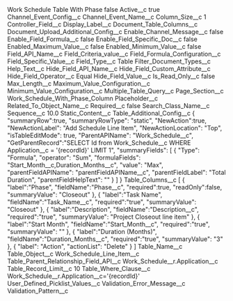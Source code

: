 <?xml version="1.0" encoding="UTF-8"?>
<CustomMetadata xmlns="http://soap.sforce.com/2006/04/metadata" xmlns:xsi="http://www.w3.org/2001/XMLSchema-instance" xmlns:xsd="http://www.w3.org/2001/XMLSchema">
    <label>Work Schedule Table With Phase</label>
    <protected>false</protected>
    <values>
        <field>Active__c</field>
        <value xsi:type="xsd:boolean">true</value>
    </values>
    <values>
        <field>Channel_Event_Config__c</field>
        <value xsi:nil="true"/>
    </values>
    <values>
        <field>Channel_Event_Name__c</field>
        <value xsi:nil="true"/>
    </values>
    <values>
        <field>Column_Size__c</field>
        <value xsi:type="xsd:string">1</value>
    </values>
    <values>
        <field>Controller_Field__c</field>
        <value xsi:nil="true"/>
    </values>
    <values>
        <field>Display_Label__c</field>
        <value xsi:nil="true"/>
    </values>
    <values>
        <field>Document_Table_Columns__c</field>
        <value xsi:nil="true"/>
    </values>
    <values>
        <field>Document_Upload_Additional_Config__c</field>
        <value xsi:nil="true"/>
    </values>
    <values>
        <field>Enable_Channel_Message__c</field>
        <value xsi:type="xsd:boolean">false</value>
    </values>
    <values>
        <field>Enable_Field_Formula__c</field>
        <value xsi:type="xsd:boolean">false</value>
    </values>
    <values>
        <field>Enable_Field_Specific_Doc__c</field>
        <value xsi:type="xsd:boolean">false</value>
    </values>
    <values>
        <field>Enabled_Maximum_Value__c</field>
        <value xsi:type="xsd:boolean">false</value>
    </values>
    <values>
        <field>Enabled_Minimum_Value__c</field>
        <value xsi:type="xsd:boolean">false</value>
    </values>
    <values>
        <field>Field_API_Name__c</field>
        <value xsi:nil="true"/>
    </values>
    <values>
        <field>Field_Criteria_value__c</field>
        <value xsi:nil="true"/>
    </values>
    <values>
        <field>Field_Formula_Configuration__c</field>
        <value xsi:nil="true"/>
    </values>
    <values>
        <field>Field_Specific_Value__c</field>
        <value xsi:nil="true"/>
    </values>
    <values>
        <field>Field_Type__c</field>
        <value xsi:type="xsd:string">Table</value>
    </values>
    <values>
        <field>Filter_Document_Types__c</field>
        <value xsi:nil="true"/>
    </values>
    <values>
        <field>Help_Text__c</field>
        <value xsi:nil="true"/>
    </values>
    <values>
        <field>Hide_Field_API_Name__c</field>
        <value xsi:nil="true"/>
    </values>
    <values>
        <field>Hide_Field_Custom_Attribute__c</field>
        <value xsi:nil="true"/>
    </values>
    <values>
        <field>Hide_Field_Operator__c</field>
        <value xsi:type="xsd:string">Equal</value>
    </values>
    <values>
        <field>Hide_Field_Value__c</field>
        <value xsi:nil="true"/>
    </values>
    <values>
        <field>Is_Read_Only__c</field>
        <value xsi:type="xsd:boolean">false</value>
    </values>
    <values>
        <field>Max_Length__c</field>
        <value xsi:nil="true"/>
    </values>
    <values>
        <field>Maximum_Value_Configuration__c</field>
        <value xsi:nil="true"/>
    </values>
    <values>
        <field>Minimum_Value_Configuration__c</field>
        <value xsi:nil="true"/>
    </values>
    <values>
        <field>Multiple_Table_Query__c</field>
        <value xsi:nil="true"/>
    </values>
    <values>
        <field>Page_Section__c</field>
        <value xsi:type="xsd:string">Work_Schedule_With_Phase_Column</value>
    </values>
    <values>
        <field>Placeholder__c</field>
        <value xsi:nil="true"/>
    </values>
    <values>
        <field>Related_To_Object_Name__c</field>
        <value xsi:nil="true"/>
    </values>
    <values>
        <field>Required__c</field>
        <value xsi:type="xsd:boolean">false</value>
    </values>
    <values>
        <field>Search_Class_Name__c</field>
        <value xsi:nil="true"/>
    </values>
    <values>
        <field>Sequence__c</field>
        <value xsi:type="xsd:double">10.0</value>
    </values>
    <values>
        <field>Static_Content__c</field>
        <value xsi:nil="true"/>
    </values>
    <values>
        <field>Table_Additional_Config__c</field>
        <value xsi:type="xsd:string">{
  &quot;summaryRow&quot;:true,
&quot;summaryRowType&quot;: &quot;static&quot;,
  &quot;NewAction&quot;:true,
  &quot;NewActionLabel&quot;: &quot;Add Schedule Line Item&quot;,
  &quot;NewActionLocation&quot;: &quot;Top&quot;,
&quot;isTableEditMode&quot;: true,
&quot;ParentAPIName&quot;: &quot;Work_Schedule__c&quot;,
&quot;GetParentRecord&quot;:&quot;SELECT Id from Work_Schedule__c WHERE Application__c = &apos;{recordId}&apos; LIMIT 1&quot;,
  &quot;summaryFields&quot;: [
						{
						  &quot;Type&quot;: &quot;Formula&quot;,
						  &quot;operator&quot;: &quot;Sum&quot;,
						  &quot;formulaFields&quot;: &quot;Start_Month__c,Duration_Months__c&quot;,
						  &quot;value&quot;: &quot;Max&quot;,
						  &quot;parentFieldAPIName&quot;: &quot;parentFieldAPIName__c&quot;,
						  &quot;parentFieldLabel&quot;: &quot;Total Duration&quot;,
						  &quot;parentFieldHelpText&quot;: &quot;&quot;
						}
					]
}</value>
    </values>
    <values>
        <field>Table_Columns__c</field>
        <value xsi:type="xsd:string">[
	{
		&quot;label&quot;:&quot;Phase&quot;,
		&quot;fieldName&quot;:&quot;Phase__c&quot;,
		&quot;required&quot;:true,
		&quot;readOnly&quot;:false,
		&quot;summaryValue&quot;: &quot;Closeout&quot;
	},
	{
		&quot;label&quot;:&quot;Task Name&quot;,
		&quot;fieldName&quot;:&quot;Task_Name__c&quot;,
		&quot;required&quot;:&quot;true&quot;,
		&quot;summaryValue&quot;: &quot;Closeout&quot;
	},
	{
		&quot;label&quot;:&quot;Description&quot;,
		&quot;fieldName&quot;:&quot;Description__c&quot;,
		&quot;required&quot;:&quot;true&quot;,
		&quot;summaryValue&quot;: &quot;Project Closeout line item&quot;
	}, 
	{
		&quot;label&quot;:&quot;Start Month&quot;,
		&quot;fieldName&quot;:&quot;Start_Month__c&quot;,
		&quot;required&quot;:&quot;true&quot;,
		&quot;summaryValue&quot;: &quot;&quot;
	},
	{
		&quot;label&quot;:&quot;Duration (Months)&quot;,
		&quot;fieldName&quot;:&quot;Duration_Months__c&quot;,
		&quot;required&quot;:&quot;true&quot;,
		&quot;summaryValue&quot;: &quot;3&quot;
	},
        {
		&quot;label&quot;: &quot;Action&quot;,
		&quot;actionList&quot;: &quot;Delete&quot;
	}
]</value>
    </values>
    <values>
        <field>Table_Name__c</field>
        <value xsi:nil="true"/>
    </values>
    <values>
        <field>Table_Object__c</field>
        <value xsi:type="xsd:string">Work_Schedule_Line_Item__c</value>
    </values>
    <values>
        <field>Table_Parent_Relationship_Field_API__c</field>
        <value xsi:type="xsd:string">Work_Schedule__r.Application__c</value>
    </values>
    <values>
        <field>Table_Record_Limit__c</field>
        <value xsi:type="xsd:string">10</value>
    </values>
    <values>
        <field>Table_Where_Clause__c</field>
        <value xsi:type="xsd:string">Work_Schedule__r.Application__c=&apos;{recordId}&apos;</value>
    </values>
    <values>
        <field>User_Defined_Picklist_Values__c</field>
        <value xsi:nil="true"/>
    </values>
    <values>
        <field>Validation_Error_Message__c</field>
        <value xsi:nil="true"/>
    </values>
    <values>
        <field>Validation_Pattern__c</field>
        <value xsi:nil="true"/>
    </values>
</CustomMetadata>
